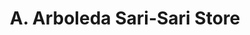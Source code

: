 ---
title: "A. Arboleda Sari-Sari Store"
url: /antipolo-city/a-arboleda-sari-sari-store/
shop: general
---